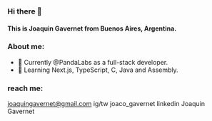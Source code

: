 ### Hi there 👋
#### This is Joaquin Gavernet from Buenos Aires, Argentina. 

### About me:
- 🔭 Currently @PandaLabs as a full-stack developer. 
- 🌱 Learning Next.js, TypeScript, C, Java and Assembly.
 
### reach me: 
joaquingavernet@gmail.com 
ig/tw joaco_gavernet 
linkedin Joaquin Gavernet
